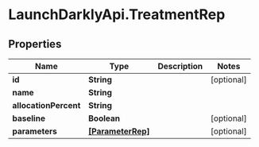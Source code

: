 # LaunchDarklyApi.TreatmentRep

## Properties

Name | Type | Description | Notes
------------ | ------------- | ------------- | -------------
**id** | **String** |  | [optional] 
**name** | **String** |  | 
**allocationPercent** | **String** |  | 
**baseline** | **Boolean** |  | [optional] 
**parameters** | [**[ParameterRep]**](ParameterRep.md) |  | [optional] 


